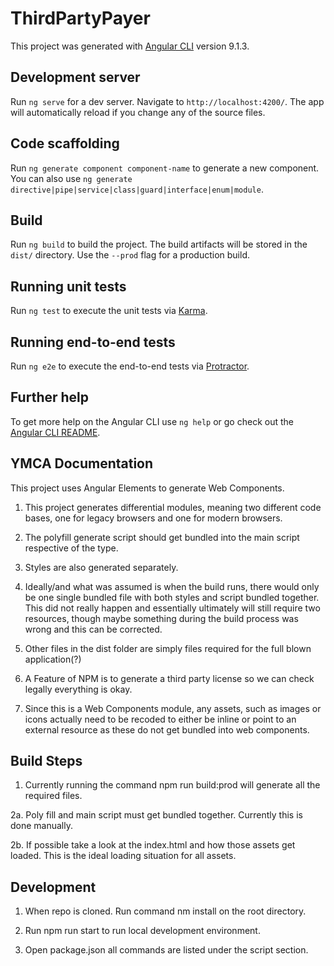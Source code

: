 # ThirdPartyPayer

This project was generated with [Angular CLI](https://github.com/angular/angular-cli) version 9.1.3.

## Development server

Run `ng serve` for a dev server. Navigate to `http://localhost:4200/`. The app will automatically reload if you change any of the source files.

## Code scaffolding

Run `ng generate component component-name` to generate a new component. You can also use `ng generate directive|pipe|service|class|guard|interface|enum|module`.

## Build

Run `ng build` to build the project. The build artifacts will be stored in the `dist/` directory. Use the `--prod` flag for a production build.

## Running unit tests

Run `ng test` to execute the unit tests via [Karma](https://karma-runner.github.io).

## Running end-to-end tests

Run `ng e2e` to execute the end-to-end tests via [Protractor](http://www.protractortest.org/).

## Further help

To get more help on the Angular CLI use `ng help` or go check out the [Angular CLI README](https://github.com/angular/angular-cli/blob/master/README.md).


## YMCA Documentation 

This project uses Angular Elements to generate Web Components.

1. This project generates differential modules, meaning two different code bases, one for legacy browsers and one for modern browsers.

2. The polyfill generate script should get bundled into the main script respective of the type.

3. Styles are also generated separately.

4. Ideally/and what was assumed is when the build runs, there would only be one single bundled file with both styles and script bundled together. This did not really happen and essentially ultimately will still require two resources, though maybe something during the build process was wrong and this can be corrected. 

5. Other files in the dist folder are simply files required for the full blown application(?)

6. A Feature of NPM is to generate a third party license so we can check legally everything is okay.

7. Since this is a Web Components module, any assets, such as images or icons actually need to be recoded to either be inline or point to an external resource as these do not get bundled into web components.

## Build Steps

1. Currently running the command npm run build:prod will generate all the required files.

2a. Poly fill and main script must get bundled together. Currently this is done manually. 

2b. If possible take a look at the index.html and how those assets get loaded. This is the ideal loading situation for all assets.

## Development

1. When repo is cloned. Run command nm install on the root directory. 

2. Run npm run start to run local development environment. 

3. Open package.json all commands are listed under the script section. 

